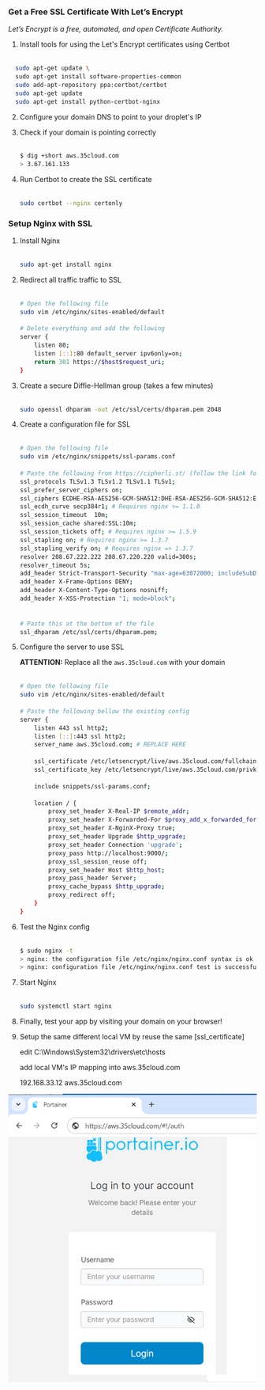 ### Get a Free SSL Certificate With Let’s Encrypt

_Let’s Encrypt is a free, automated, and open Certificate Authority._

1. Install tools for using the Let's Encrypt certificates using Certbot

```bash

  sudo apt-get update \
  sudo apt-get install software-properties-common
  sudo add-apt-repository ppa:certbot/certbot
  sudo apt-get update
  sudo apt-get install python-certbot-nginx

```

2. Configure your domain DNS to point to your droplet's IP

3. Check if your domain is pointing correctly

   ```bash

   $ dig +short aws.35cloud.com
   > 3.67.161.133

   ```

4. Run Certbot to create the SSL certificate

   ```bash

   sudo certbot --nginx certonly

   ```

### Setup Nginx with SSL

1.  Install Nginx

    ```bash

    sudo apt-get install nginx

    ```

2.  Redirect all traffic traffic to SSL

    ```bash

    # Open the following file
    sudo vim /etc/nginx/sites-enabled/default

    # Delete everything and add the following
    server {
        listen 80;
        listen [::]:80 default_server ipv6only=on;
        return 301 https://$host$request_uri;
    }

    ```

3.  Create a secure Diffie-Hellman group (takes a few minutes)

    ```bash

    sudo openssl dhparam -out /etc/ssl/certs/dhparam.pem 2048

    ```

4.  Create a configuration file for SSL

    ```bash

    # Open the following file
    sudo vim /etc/nginx/snippets/ssl-params.conf

    # Paste the following from https://cipherli.st/ (follow the link for more info)
    ssl_protocols TLSv1.3 TLSv1.2 TLSv1.1 TLSv1;
    ssl_prefer_server_ciphers on;
    ssl_ciphers ECDHE-RSA-AES256-GCM-SHA512:DHE-RSA-AES256-GCM-SHA512:ECDHE-RSA-AES256-GCM-SHA384:DHE-RSA-AES256-GCM-SHA384:ECDHE-RSA-AES256-SHA384;
    ssl_ecdh_curve secp384r1; # Requires nginx >= 1.1.0
    ssl_session_timeout  10m;
    ssl_session_cache shared:SSL:10m;
    ssl_session_tickets off; # Requires nginx >= 1.5.9
    ssl_stapling on; # Requires nginx >= 1.3.7
    ssl_stapling_verify on; # Requires nginx => 1.3.7
    resolver 208.67.222.222 208.67.220.220 valid=300s;
    resolver_timeout 5s;
    add_header Strict-Transport-Security "max-age=63072000; includeSubDomains; preload";
    add_header X-Frame-Options DENY;
    add_header X-Content-Type-Options nosniff;
    add_header X-XSS-Protection "1; mode=block";
    
    
    # Paste this at the bottom of the file
    ssl_dhparam /etc/ssl/certs/dhparam.pem;

    ```

5.  Configure the server to use SSL

    **ATTENTION:** Replace all the `aws.35cloud.com` with your domain

    ```bash

    # Open the following file
    sudo vim /etc/nginx/sites-enabled/default

    # Paste the following bellow the existing config
    server {
        listen 443 ssl http2;
        listen [::]:443 ssl http2;
        server_name aws.35cloud.com; # REPLACE HERE

        ssl_certificate /etc/letsencrypt/live/aws.35cloud.com/fullchain.pem; # REPLACE HERE
        ssl_certificate_key /etc/letsencrypt/live/aws.35cloud.com/privkey.pem; # REPLACE HERE

        include snippets/ssl-params.conf;

        location / {
            proxy_set_header X-Real-IP $remote_addr;
            proxy_set_header X-Forwarded-For $proxy_add_x_forwarded_for;
            proxy_set_header X-NginX-Proxy true;
            proxy_set_header Upgrade $http_upgrade;
            proxy_set_header Connection 'upgrade';
            proxy_pass http://localhost:9000/;
            proxy_ssl_session_reuse off;
            proxy_set_header Host $http_host;
            proxy_pass_header Server;
            proxy_cache_bypass $http_upgrade;
            proxy_redirect off;
        }
    }

    ```

6.  Test the Nginx config

    ```bash

    $ sudo nginx -t
    > nginx: the configuration file /etc/nginx/nginx.conf syntax is ok
    > nginx: configuration file /etc/nginx/nginx.conf test is successful

    ```

7.  Start Nginx

    ```bash

    sudo systemctl start nginx

    ```

8.  Finally, test your app by visiting your domain on your browser!

9.  Setup the same different local VM by reuse the same [ssl_certificate]

    edit C:\Windows\System32\drivers\etc\hosts
    
    add local VM's IP mapping into aws.35cloud.com
    
    192.168.33.12   aws.35cloud.com


![App Screenshot](k8s/img/ssl.png)
